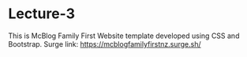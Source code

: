 # Lecture-3
This is McBlog Family First Website template developed using CSS and Bootstrap.
Surge link: https://mcblogfamilyfirstnz.surge.sh/
